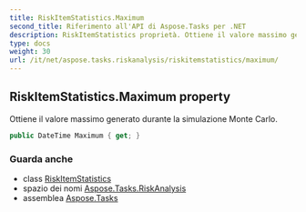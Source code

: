 ```yaml
---
title: RiskItemStatistics.Maximum
second_title: Riferimento all'API di Aspose.Tasks per .NET
description: RiskItemStatistics proprietà. Ottiene il valore massimo generato durante la simulazione Monte Carlo.
type: docs
weight: 30
url: /it/net/aspose.tasks.riskanalysis/riskitemstatistics/maximum/
---
```

## RiskItemStatistics.Maximum property

Ottiene il valore massimo generato durante la simulazione Monte Carlo.

```csharp
public DateTime Maximum { get; }
```

### Guarda anche

* class [RiskItemStatistics](../)
* spazio dei nomi [Aspose.Tasks.RiskAnalysis](../../riskitemstatistics/)
* assemblea [Aspose.Tasks](../../../)


